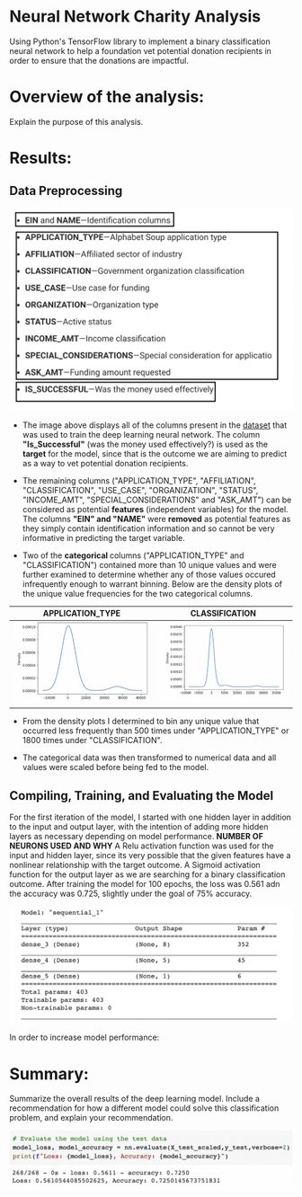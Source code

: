 # Neural Network Charity Analysis

Using Python's TensorFlow library to implement a binary classification neural network to help a foundation vet potential donation recipients in order to ensure that the donations are impactful. 

# Overview of the analysis:

Explain the purpose of this analysis.

# Results: 

## Data Preprocessing

![Column_Names](Images/column_names.png)

- The image above displays all of the columns present in the [dataset](charity_data.csv) that was used to train the deep learning neural network. The column <b>"Is_Successful"</b> (was the money used effectively?) is used as the <b>target</b> for the model, since that is the outcome we are aiming to predict as a way to vet potential donation recipients.  

- The remaining columns ("APPLICATION_TYPE", "AFFILIATION", "CLASSIFICATION", "USE_CASE", "ORGANIZATION", "STATUS", "INCOME_AMT", "SPECIAL_CONSIDERATIONS" and "ASK_AMT") can be considered as potential <b>features</b> (independent variables) for the model. The columns <b>"EIN" and "NAME"</b> were <b>removed</b> as potential features as they simply contain identification information and so cannot be very informative in predicting the target variable. 

- Two of the <b> categorical </b> columns ("APPLICATION_TYPE" and "CLASSIFICATION") contained more than 10 unique values and were further examined to determine whether any of those values occured infrequently enough to warrant binning. Below are the density plots of the unique value frequencies for the two categorical columns. 

| APPLICATION_TYPE | CLASSIFICATION |
:-------------------------:|:-------------------------:
![Application Type Density Plot](Images/ApplicationType_DensityPlot.png) | ![Classification Density Plot](Images/Classification_DensityPlot.png)

- From the density plots I determined to bin any unique value that occurred less frequently than 500 times under "APPLICATION_TYPE" or 1800 times under "CLASSIFICATION". 

- The categorical data was then transformed to numerical data and all values were scaled before being fed to the model. 

## Compiling, Training, and Evaluating the Model

For the first iteration of the model, I started with one hidden layer in addition to the input and output layer, with the intention of adding more hidden layers as necessary depending on model performance. <b> NUMBER OF NEURONS USED AND WHY</b> 
A Relu activation function was used for the input and hidden layer, since its very possible that the given features have a nonlinear relationship with the target outcome. A Sigmoid activation function for the output layer as we are searching for a binary classification outcome. After training the model for 100 epochs, the loss was 0.561 adn the accuracy was 0.725, slightly under the goal of 75% accuracy. 

![Model Summary](Images/nn_model_summary.png)

In order to increase model performance:

# Summary: 

Summarize the overall results of the deep learning model. Include a recommendation for how a different model could solve this classification problem, and explain your recommendation.

![Model Loss and Accuracy](Images/nn_model_loss_accuracy.png)
